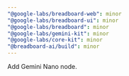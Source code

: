 ```yaml
---
"@google-labs/breadboard-web": minor
"@google-labs/breadboard-ui": minor
"@google-labs/breadboard": minor
"@google-labs/gemini-kit": minor
"@google-labs/core-kit": minor
"@breadboard-ai/build": minor
---
```


Add Gemini Nano node.
